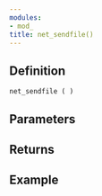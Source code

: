 ```yaml
---
modules:
- mod_
title: net_sendfile()
---
```


## Definition

    net_sendfile ( )

## Parameters

## Returns

## Example

```
```
